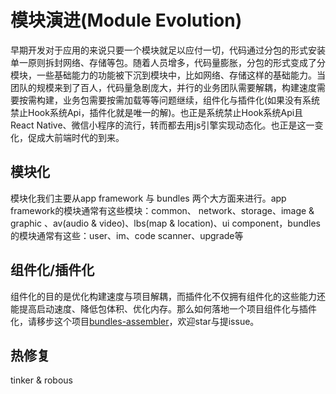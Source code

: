 # 模块演进(Module Evolution)

早期开发对于应用的来说只要一个模块就足以应付一切，代码通过分包的形式安装单一原则拆封网络、存储等包。随着人员增多，代码量膨胀，分包的形式变成了分模块，一些基础能力的功能被下沉到模块中，比如网络、存储这样的基础能力。当团队的规模来到了百人，代码量急剧庞大，并行的业务团队需要解耦，构建速度需要按需构建，业务包需要按需加载等等问题继续，组件化与插件化(如果没有系统禁止Hook系统Api，插件化就是唯一的解)。也正是系统禁止Hook系统Api且React Native、微信小程序的流行，转而都去用js引擎实现动态化。也正是这一变化，促成大前端时代的到来。


## 模块化
模块化我们主要从app framework 与 bundles 两个大方面来进行。app framework的模块通常有这些模块：common、 network、storage、image & graphic 、av(audio & video)、lbs(map & location)、ui component，bundles的模块通常有这些：user、im、code scanner、upgrade等

## 组件化/插件化
组件化的目的是优化构建速度与项目解耦，而插件化不仅拥有组件化的这些能力还能提高启动速度、降低包体积、优化内存。那么如何落地一个项目组件化与插件化，请移步这个项目[bundles-assembler](https://github.com/electrolyteJ/bundles-assembler)，欢迎star与提issue。

## 热修复
tinker & robous



